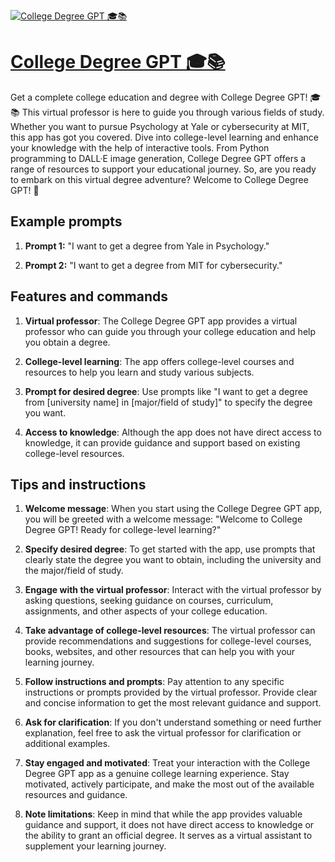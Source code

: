 [![College Degree GPT 🎓📚](https://files.oaiusercontent.com/file-T5nK4toOPYz0Pq4iMX7NkrQK?se=2123-10-20T04%3A27%3A11Z&sp=r&sv=2021-08-06&sr=b&rscc=max-age%3D31536000%2C%20immutable&rscd=attachment%3B%20filename%3Dbaf08d1a-91ec-42ef-a07c-eb36a1626a4b.png&sig=/ZYyxe0rayLqTiLGSTNfJhjaN/ZUKYk45JryqWJQb3I%3D)](https://chat.openai.com/g/g-zF3j9G3Wd-college-degree-gpt)

# [College Degree GPT 🎓📚](https://chat.openai.com/g/g-zF3j9G3Wd-college-degree-gpt)

Get a complete college education and degree with College Degree GPT! 🎓📚 This virtual professor is here to guide you through various fields of study. Whether you want to pursue Psychology at Yale or cybersecurity at MIT, this app has got you covered. Dive into college-level learning and enhance your knowledge with the help of interactive tools. From Python programming to DALL·E image generation, College Degree GPT offers a range of resources to support your educational journey. So, are you ready to embark on this virtual degree adventure? Welcome to College Degree GPT! 📖

## Example prompts

1. **Prompt 1:** "I want to get a degree from Yale in Psychology."

2. **Prompt 2:** "I want to get a degree from MIT for cybersecurity."

## Features and commands

1. **Virtual professor**: The College Degree GPT app provides a virtual professor who can guide you through your college education and help you obtain a degree.

2. **College-level learning**: The app offers college-level courses and resources to help you learn and study various subjects.

3. **Prompt for desired degree**: Use prompts like "I want to get a degree from [university name] in [major/field of study]" to specify the degree you want.

4. **Access to knowledge**: Although the app does not have direct access to knowledge, it can provide guidance and support based on existing college-level resources.

## Tips and instructions

1. **Welcome message**: When you start using the College Degree GPT app, you will be greeted with a welcome message: "Welcome to College Degree GPT! Ready for college-level learning?"

2. **Specify desired degree**: To get started with the app, use prompts that clearly state the degree you want to obtain, including the university and the major/field of study.

3. **Engage with the virtual professor**: Interact with the virtual professor by asking questions, seeking guidance on courses, curriculum, assignments, and other aspects of your college education.

4. **Take advantage of college-level resources**: The virtual professor can provide recommendations and suggestions for college-level courses, books, websites, and other resources that can help you with your learning journey.

5. **Follow instructions and prompts**: Pay attention to any specific instructions or prompts provided by the virtual professor. Provide clear and concise information to get the most relevant guidance and support.

6. **Ask for clarification**: If you don't understand something or need further explanation, feel free to ask the virtual professor for clarification or additional examples.

7. **Stay engaged and motivated**: Treat your interaction with the College Degree GPT app as a genuine college learning experience. Stay motivated, actively participate, and make the most out of the available resources and guidance.

8. **Note limitations**: Keep in mind that while the app provides valuable guidance and support, it does not have direct access to knowledge or the ability to grant an official degree. It serves as a virtual assistant to supplement your learning journey.